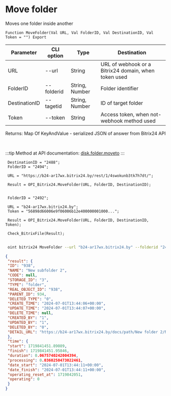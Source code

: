 ﻿---
sidebar_position: 4
---

# Move folder
 Moves one folder inside another



`Function MoveFolder(Val URL, Val FolderID, Val DestinationID, Val Token = "") Export`

 | Parameter | CLI option | Type | Destination |
 |-|-|-|-|
 | URL | --url | String | URL of webhook or a Bitrix24 domain, when token used |
 | FolderID | --folderid | String, Number | Folder identifier |
 | DestinationID | --tagetid | String, Number | ID of target folder |
 | Token | --token | String | Access token, when not-webhook method used |

 
 Returns: Map Of KeyAndValue - serialized JSON of answer from Bitrix24 API

<br/>

:::tip
Method at API documentation: [disk.folder.moveto](https://dev.1c-bitrix.ru/rest_help/disk/folder/disk_folder_moveto.php)
:::
<br/>


```bsl title="Code example"
 DestinationID = "2488";
 FolderID = "2494";
 
 URL = "https://b24-ar17wx.bitrix24.by/rest/1/4swokunb3tk7h7dt/";
 
 Result = OPI_Bitrix24.MoveFolder(URL, FolderID, DestinationID);
 
 
 FolderID = "2492";
 
 URL = "b24-ar17wx.bitrix24.by";
 Token = "56898d66006e9f06006b12e400000001000...";
 
 Result = OPI_Bitrix24.MoveFolder(URL, FolderID, DestinationID, Token);
 
 Check_BitrixFile(Result);
```
	


```sh title="CLI command example"
 
 oint bitrix24 MoveFolder --url "b24-ar17wx.bitrix24.by" --folderid "2492" --tagetid "2488" --token "56898d66006e9f06006b12e400000001000..."

```

```json title="Result"
{
 "result": {
 "ID": "938",
 "NAME": "New subfolder 2",
 "CODE": null,
 "STORAGE_ID": "3",
 "TYPE": "folder",
 "REAL_OBJECT_ID": "938",
 "PARENT_ID": 934,
 "DELETED_TYPE": "0",
 "CREATE_TIME": "2024-07-01T13:44:06+00:00",
 "UPDATE_TIME": "2024-07-01T13:44:07+00:00",
 "DELETE_TIME": null,
 "CREATED_BY": "1",
 "UPDATED_BY": "1",
 "DELETED_BY": "0",
 "DETAIL_URL": "https://b24-ar17wx.bitrix24.by/docs/path/New folder 2/New subfolder 2"
 },
 "time": {
 "start": 1719841451.89089,
 "finish": 1719841451.95846,
 "duration": 0.0675740242004394,
 "processing": 0.0360250473022461,
 "date_start": "2024-07-01T13:44:11+00:00",
 "date_finish": "2024-07-01T13:44:11+00:00",
 "operating_reset_at": 1719842051,
 "operating": 0
 }
}
```

